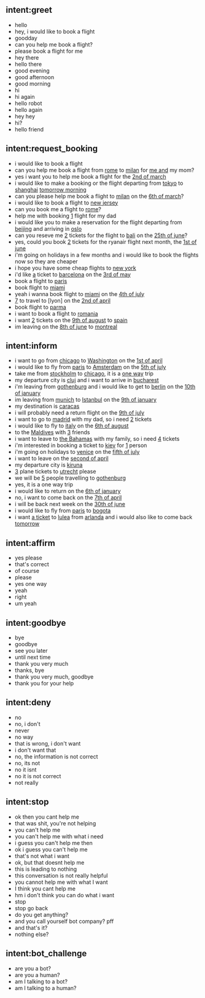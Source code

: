 ## intent:greet
- hello
- hey, i would like to book a flight
- goodday
- can you help me book a flight?
- please book a flight for me
- hey there
- hello there
- good evening
- good afternoon
- good morning
- hi
- hi again
- hello robot
- hello again
- hey hey
- hi?
- hello friend


## intent:request_booking
- i would like to book a flight
- can you help me book a flight from [rome](from) to [milan](to) for [me and](n_pass) my mom?
- yes i want you to help me book a flight for the [2nd of march](date)
- i would like to make a booking or the flight departing from [tokyo](from) to [shanghai](to) [tomorrow morning](date)
- can you please help me book a flight to [milan](to) on the [6th of march](date)?
- i would like to book a flight to [new jersey](to)
- can you book me a flight to [rome](to)?
- help me with booking [1](n_pass) flight for my dad
- i would like you to make a reservation for the flight departing from [beijing](from) and arriving in [oslo](to)
- can you reseve me [2](n_pass) tickets for the flight to [bali](to) on the [25th of june](date)?
- yes, could you book [2](n_pass) tickets for the ryanair flight next month, the [1st of june](date)
- i'm going on holidays in a few months and i would like to book the flights now so they are cheaper
- i hope you have some cheap flights to [new york](to)
- i'd like [a](n_pass:1) ticket to [barcelona](to) on the [3rd of may](date)
- book a flight to [paris](to)
- book flight to [miami](to)
- yeah i wanna book flight to [miami](to) on the [4th of july](date)
- [7](n_pass) to travel to [lyon] on the [2nd of april](date)
- book flight to [parma](to)
- i want to book a flight to [romania](to)
- i want [2](n_pass) tickets on the [9th of august](date) to [spain](to)
- im leaving on the [8th of june](date) to [montreal](to) 

## intent:inform
- i want to go from [chicago](from) to [Washington](to) on the [1st of april](date)
- i would like to fly from [paris](from) to [Amsterdam](to) on the [5th of july](date)
- take me from [stockholm](from) to [chicago](to), it is a [one way](oneway) trip
- my departure city is [cluj](from) and i want to arrive in [bucharest](to)
- i'm leaving from [gothenburg](from) and i would like to get to [berlin](to) on the [10th of january](date)
- im leaving from [munich](from) to [Istanbul](to) on the [9th of january](date)
- my destination is [caracas](to)
- i will probably need a return flight on the [9th of july](return)
- i want to go to [madrid](to) with my dad, so i need [2](n_pass) tickets
- i would like to fly to [italy](to) on the [6th of august](date)
- to the [Maldives](to) with [3](n_pass) friends
- i want to leave to [the Bahamas](to) with my family, so i need [4](n_pass) tickets
- i'm interested in booking a ticket to [kiev](to) for [1](n_pass) person
- i'm going on holidays to [venice](to) on the [fifth of july](date)
- i want to leave on the [second of april](date)
- my departure city is [kiruna](from)
- [3](n_pass) plane tickets to [utrecht](to) please
- we will be [5](n_pass) people travelling to [gothenburg](to)
- yes, it is a one way trip
- i would like to return on the [6th of january](return)
- no, i want to come back on the [7th of april](return)
- i will be back next week on the [30th of june](return)
- i would like to fly from [paris](from) to [bogota](to) 
- i want [a ticket](n_pass) to [lulea](to) from [arlanda](from) and i would also like to come back [tomorrow](return)


## intent:affirm
- yes please
- that's correct
- of course
- please
- yes one way
- yeah
- right
- um yeah

## intent:goodbye
- bye
- goodbye
- see you later
- until next time
- thank you very much
- thanks, bye
- thank you very much, goodbye
- thank you for your help

## intent:deny
- no
- no, i don't
- never
- no way
- that is wrong, i don't want
- i don't want that 
- no, the information is not correct
- no, its not
- no it isnt
- no it is not correct
- not really 

## intent:stop
- ok then you cant help me
- that was shit, you're not helping
- you can't help me
- you can't help me with what i need
- i guess you can't help me then
- ok i guess you can't help me
- that's not what i want
- ok, but that doesnt help me
- this is leading to nothing
- this conversation is not really helpful
- you cannot help me with what I want
- I think you cant help me
- hm i don't think you can do what i want
- stop
- stop go back
- do you get anything?
- and you call yourself bot company? pff
- and that's it?
- nothing else?

## intent:bot_challenge
- are you a bot?
- are you a human?
- am I talking to a bot?
- am I talking to a human?
